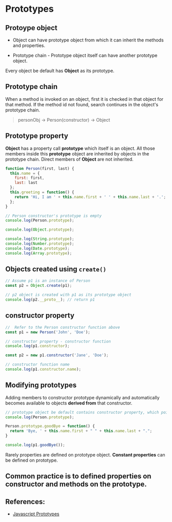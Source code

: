 # Prototypes

## Protoype object
* Object can have prototype object from which it can inherit the methods and properties.

* Prototype chain - Prototype object itself can have another prototype object.

Every object be default has **Object** as its prototype.

## Prototype chain
When a method is invoked on an object, first it is checked in that object for that method. If the method id not found, search continues in the object's prototype chain. 

> personObj -> Person(constructor) -> Object

## Prototype property
**Object** has a property call **prototype** which itself is an object. All those members inside this **prototype** object are inherited by objects in the prototype chain. Direct members of **Object** are not inherited.

```Javascript
function Person(first, last) {
  this.name = {
    first: first,
    last: last
  };
  this.greeting = function() {
    return 'Hi, I am ' + this.name.first + ' ' + this.name.last + '.';
  };
}

// Person constructor's prototype is empty
console.log(Person.prototype);

console.log(Object.prototype);

console.log(String.prototype);
console.log(Number.prototype);
console.log(Date.prototype);
console.log(Array.prototype);
```

## Objects created using `create()`
```Javascript
// Assume p1 is an instance of Person
const p2 = Object.create(p1);

// p2 object is created with p1 as its prototype object
console.log(p2.__proto__); // return p1
```

## **constructor** property
```Javascript
//  Refer to the Person constructor function above
const p1 = new Person('John', 'Doe');

// constructor property - constructor function
console.log(p1.constructor);

const p2 = new p1.constructor('Jane', 'Doe');

// constructor function name
console.log(p1.constructor.name);
```

## Modifying prototypes
Adding members to constructor prototype dynamically and automatically becomes available to objects **derived from** that constructor.

```Javascript
// prototype object be default contains constructor property, which points to the constructor upon which this property is invoked.
console.log(Person.prototype);

Person.prototype.goodBye = function() {
  return 'Bye, ' + this.name.first + " " + this.name.last + ".";
}

console.log(p1.goodBye());
```

Rarely properties are defined on prototype object. **Constant properties** can be defined on prototype.

Common practice is to defined properties on constructor and methods on the prototype.
---

## References:
* [Javascript Prototypes](https://developer.mozilla.org/en-US/docs/Learn/JavaScript/Objects/Object_prototypes)